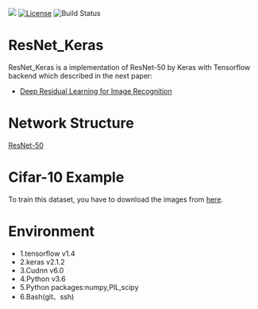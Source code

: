 ![](https://github.com/hualin95/YOLO_v1/blob/master/docs/logo.png)
[![License](https://img.shields.io/badge/License-MIT-blue.svg)](https://github.com/hualin95/Everyone_Is_Van_Gogh/blob/master/LICENSE) 
![Build Status](https://img.shields.io/appveyor/ci/gruntjs/grunt/master.svg)
# ResNet_Keras
ResNet_Keras is a implementation of ResNet-50 by Keras with Tensorflow backend which described in the next paper:
* [Deep Residual Learning for Image Recognition](https://arxiv.org/abs/1512.03385)

# Network Structure
[ResNet-50](http://ethereon.github.io/netscope/#/gist/db945b393d40bfa26006)

# Cifar-10 Example
To train this dataset, you have to download the images from [here](http://www.cs.toronto.edu/~kriz/cifar.html).

# Environment
* 1.tensorflow v1.4
* 2.keras v2.1.2
* 3.Cudnn v6.0
* 4.Python v3.6 
* 5.Python packages:numpy,PIL,scipy
* 6.Bash(git、ssh)

